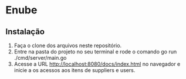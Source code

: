 # Enube

## Instalação

1. Faça o clone dos arquivos neste repositório.
2. Entre na pasta do projeto no seu terminal e rode o comando go run ./cmd/server/main.go
3. Acesse a URL <http://localhost:8080/docs/index.html> no navegador e inicie a os acessos aos itens de suppliers e users.
